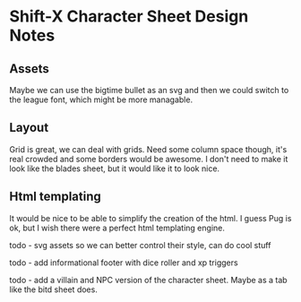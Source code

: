# Shift-X Character Sheet Design Notes

## Assets
Maybe we can use the bigtime bullet as an svg and then we could switch to the league font, which might be more managable. 

## Layout

Grid is great, we can deal with grids. Need some column space though, it's real crowded
and some borders would be awesome. 
I don't need to make it look like the blades sheet, but it would like it to look nice. 


## Html templating

It would be nice to be able to simplify the creation of the html. I guess Pug is ok, but I wish there were a perfect html templating engine. 


todo - svg assets so we can better control their style, can do cool stuff

todo - add informational footer with dice roller and xp triggers

todo - add a villain and NPC version of the character sheet. Maybe as a tab like the bitd sheet does.

